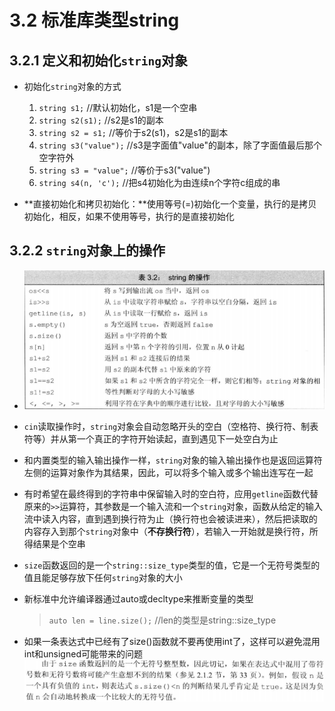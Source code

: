 # 3.2 标准库类型string

## 3.2.1 定义和初始化`string`对象
+ 初始化`string`对象的方式
  1. `string s1;`  //默认初始化，s1是一个空串
  2. `string s2(s1);`  //s2是s1的副本
  3. `string s2 = s1;`  //等价于s2(s1)，s2是s1的副本
  4. `string s3("value");`  //s3是字面值"value"的副本，除了字面值最后那个空字符外
  5. `string s3 = "value";`  //等价于s3("value")
  6. `string s4(n, 'c');`  //把s4初始化为由连续n个字符c组成的串

+ **直接初始化和拷贝初始化：**使用等号(=)初始化一个变量，执行的是拷贝初始化，相反，如果不使用等号，执行的是直接初始化

## 3.2.2 `string`对象上的操作
+ ![string对象上的操作](../images/3.1.png)

+ `cin`读取操作时，`string`对象会自动忽略开头的空白（空格符、换行符、制表符等）并从第一个真正的字符开始读起，直到遇见下一处空白为止

+ 和内置类型的输入输出操作一样，`string`对象的输入输出操作也是返回运算符左侧的运算对象作为其结果，因此，可以将多个输入或多个输出连写在一起

+ 有时希望在最终得到的字符串中保留输入时的空白符，应用`getline`函数代替原来的`>>`运算符，其参数是一个输入流和一个`string`对象，函数从给定的输入流中读入内容，直到遇到换行符为止（换行符也会被读进来），然后把读取的内容存入到那个`string`对象中（**不存换行符**），若输入一开始就是换行符，所得结果是个空串

+ `size`函数返回的是一个`string::size_type`类型的值，它是一个无符号类型的值且能足够存放下任何`string`对象的大小

+ 新标准中允许编译器通过auto或decltype来推断变量的类型
  > `auto len = line.size();`  //len的类型是string::size_type

+ 如果一条表达式中已经有了size()函数就不要再使用int了，这样可以避免混用int和unsigned可能带来的问题
![不要混用size_type和int](../images/3.2.png)

